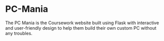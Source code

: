 # PC-Mania
The PC Mania is the Coursework website built using Flask with interactive and user-friendly design to help them build their own custom PC without any troubles.
